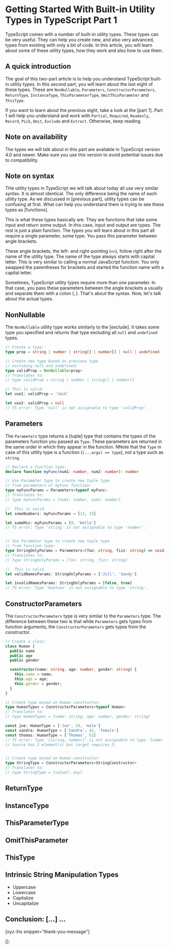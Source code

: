 # Getting Started With Built-in Utility Types in TypeScript Part 1

TypeScript comes with a number of built-in utility types. These types can be very useful. They can help you create new, and also very advanced, types from existing with only a bit of code. In this article, you will learn about some of these utility types, how they work and also how to use them.<!--more-->

<!--
Table of Contents:
-->

## A quick introduction

The goal of this two-part article is to help you understand TypeScript built-in utility types. In this second part, you will learn about the last eight of these types. These are `NonNullable`, `Parameters`, `ConstructorParameters`, `ReturnType`, `InstanceType`, `ThisParameterType`, `OmitThisParameter` and `ThisType`.

If you want to learn about the previous eight, take a look at the [part 1]. Part 1 will help you understand and work with `Partial`, `Required`, `Readonly`, `Record`, `Pick`, `Omit`, `Exclude` and `Extract`. Otherwise, keep reading.

## Note on availability

The types we will talk about in this part are available in TypeScript version 4.0 and newer. Make sure you use this version to avoid potential issues due to compatibility.

## Note on syntax

THe utility types in TypeScript we will talk about today all use very similar syntax. It is almost identical. The only difference being the name of each utility type. As we discussed in [previous part], utility types can be confusing at first. What can help you understand them is trying to see these types as [functions].

This is what these types basically are. They are functions that take some input and return some output. In this case, input and output are types. The rest is just a plain function. The types you will learn about in this part all require a single parameter, some type. You pass this parameter between angle brackets.

These angle brackets, the left- and right-pointing (`<>`), follow right after the name of the utility type. The name of the type always starts with capital letter. This is very similar to calling a normal JavaScript function. You only swapped the parentheses for brackets and started the function name with a capital letter.

Sometimes, TypeScript utility types require more than one parameter. In that case, you pass these parameters between the angle brackets a usually and separate them with a colon (`,`). That's about the syntax. Now, let's talk about the actual types.

## NonNullable<Type>

The `NonNullable` utility type works similarly to the [exclude]. It takes some type you specified and returns that type excluding all `null` and `undefined` types.

```TypeScript
// Create a type:
type prop = string | number | string[] | number[] | null | undefined

// Create new type based on previous type
// excluding null and undefined:
type validProp = NonNullable<prop>
// Translates to:
// type validProp = string | number | string[] | number[]

// This is valid.
let use1: validProp = 'Jack'

let use2: validProp = null
// TS error: Type 'null' is not assignable to type 'validProp'.
```

## Parameters<Type>

The `Parameters` type returns a [tuple] type that contains the types of the parameters function you passed as `Type`. These parameters are returned in the same order in which they appear in the function. NNote that the `Type` in case of this utility type is a function (`(...args) => type`), not a type such as `string`.

```TypeScript
// Declare a function type:
declare function myFunc(num1: number, num2: number): number

// Use Parameter type to create new tuple type
// from parameters of myFunc function:
type myFuncParams = Parameters<typeof myFunc>
// Translates to:
// type myFuncParams = [num1: number, num2: number]

//  This is valid.
let someNumbers: myFuncParams = [13, 15]

let someMix: myFuncParams = [9, 'Hello']
// TS error: Type 'string' is not assignable to type 'number'.


// Use Parameter type to create new tuple type
// from function type:
type StringOnlyParams = Parameters<(foo: string, fizz: string) => void>
// Translates to:
// type StringOnlyParams = [foo: string, fizz: string]

//  This is valid.
let validNamesParams: StringOnlyParams = ['Jill', 'Sandy']

let invalidNamesParams: StringOnlyParams = [false, true]
// TS error: Type 'boolean' is not assignable to type 'string'.
```

## ConstructorParameters<Type>

The `ConstructorParameters` type is very similar to the `Parameters` type. The difference between these two is that while `Parameters` gets types from function arguments, the `ConstructorParameters` gets types from the constructor.

```TypeScript
// Create a class:
class Human {
  public name
  public age
  public gender

  constructor(name: string, age: number, gender: string) {
    this.name = name;
    this.age = age;
    this.gender = gender;
  }
}

// Create type based on Human constructor:
type HumanTypes = ConstructorParameters<typeof Human>
// Translates to:
// type HumanTypes = [name: string, age: number, gender: string]

const joe: HumanType = ['Joe', 33, 'male']
const sandra: HumanType = ['Sandra', 41, 'female']
const thomas: HumanType = ['Thomas', 51]
// TS error: Type '[string, number]' is not assignable to type '[name: string, age: number, gender: string]'.
// Source has 2 element(s) but target requires 3.


// Create type based on Human constructor:
type StringType = ConstructorParameters<StringConstructor>
// Translates to:
// type StringType = [value?: any]
```

## ReturnType<Type>

## InstanceType<Type>

## ThisParameterType<Type>

## OmitThisParameter<Type>

## ThisType<Type>

## Intrinsic String Manipulation Types

- Uppercase<StringType>
- Lowercase<StringType>
- Capitalize<StringType>
- Uncapitalize<StringType>

## Conclusion: [...] ...

[xyz-ihs snippet="thank-you-message"]

<!-- ### Links -->

[]:

<!--
### Meta:
-
-->

<!--
### Keywords:
-
-->

<!--
### Resources:
- https://www.typescriptlang.org/docs/handbook/utility-types.html#intrinsic-string-manipulation-types
- https://obaranovskyi.medium.com/typescript-understand-built-in-utility-types-5aa9ea44fe45
- https://medium.com/jspoint/typescript-utility-types-4d9bfc37745c
- https://www.wisdomgeek.com/development/web-development/typescript/using-utility-types-for-transforming-typescript-types/
- https://blog.logrocket.com/using-built-in-utility-types-in-typescript/
- https://www.dslemay.com/blog/2020/04/27/typescript-utility-types-part-1-partial-pick-and-omit
-->
